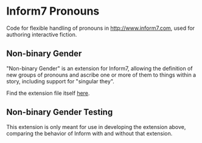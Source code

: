 # Inform7 Pronouns

Code for flexible handling of pronouns in http://www.inform7.com, used for
authoring interactive fiction.

## Non-binary Gender

"Non-binary Gender" is an extension for Inform7, allowing the definition of new
groups of pronouns and ascribe one or more of them to things within a story,
including support for "singular they".

Find the extension file itself
[here](Non-binary%20Gender.i7xp/Source/extension.i7x).

## Non-binary Gender Testing

This extension is only meant for use in developing the extension above,
comparing the behavior of Inform with and without that extension.
